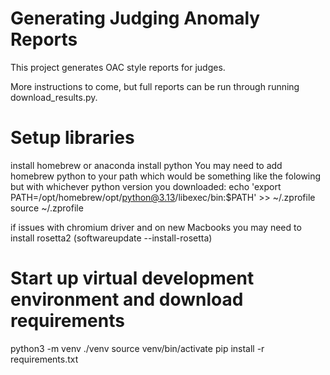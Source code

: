 # Generating Judging Anomaly Reports

This project generates OAC style reports for judges.

More instructions to come, but full reports can be run through running download_results.py.

# Setup libraries
install homebrew or anaconda
install python
You may need to add homebrew python to your path which would be something like the folowing but with whichever python version you downloaded:
echo 'export PATH=/opt/homebrew/opt/python@3.13/libexec/bin:$PATH' >> ~/.zprofile
source ~/.zprofile

if issues with chromium driver and on new Macbooks you may need to install rosetta2 (softwareupdate --install-rosetta)

# Start up virtual development environment and download requirements
python3 -m venv ./venv
source venv/bin/activate
pip install -r requirements.txt
